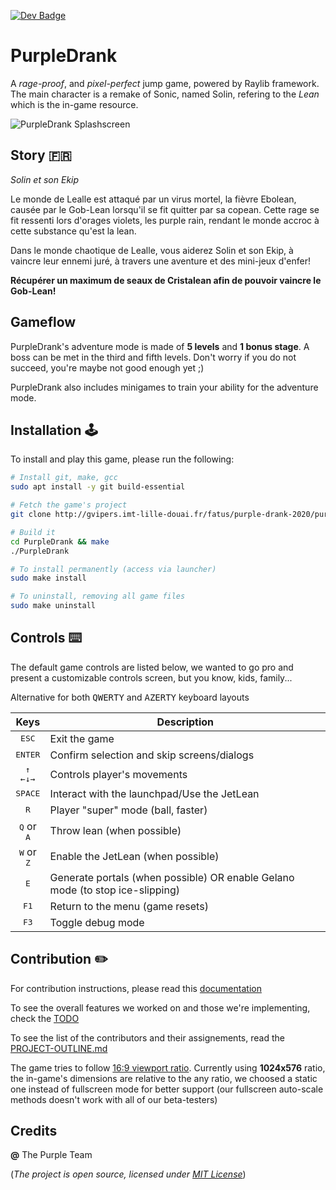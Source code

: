 [![Dev Badge](https://img.shields.io/badge/DEV-PurpleTeam-9400D3?style=for-the-badge&logo=discord&logoColor=9400D3)](https://discord.com/login)

# PurpleDrank
A *rage-proof*, and *pixel-perfect* jump game, powered by Raylib framework.
The main character is a remake of Sonic, named Solin, refering to the *Lean* which is the in-game resource.

![PurpleDrank Splashscreen](./res/PurpleDrank.gif "PurpleDrank Demo")

## Story :fr:
*Solin et son Ekip*

Le monde de Lealle est attaqué par un virus mortel, la fièvre Ebolean, causée par le Gob-Lean lorsqu'il se fit quitter par sa copean. Cette rage se fit ressenti lors d'orages violets, les purple rain, rendant le monde accroc à cette substance qu'est la lean.

Dans le monde chaotique de Lealle, vous aiderez Solin et son Ekip, à vaincre leur ennemi juré, à travers une aventure et des mini-jeux d'enfer!

**Récupérer un maximum de seaux de Cristalean afin de pouvoir vaincre le Gob-Lean!**

## Gameflow
PurpleDrank's adventure mode is made of **5 levels** and **1 bonus stage**. A boss can be met in the third and fifth levels. Don't worry if you do not succeed, you're maybe not good enough yet ;)

PurpleDrank also includes minigames to train your ability for the adventure mode.

## Installation :joystick:
To install and play this game, please run the following:
```bash
# Install git, make, gcc
sudo apt install -y git build-essential

# Fetch the game's project
git clone http://gvipers.imt-lille-douai.fr/fatus/purple-drank-2020/purple-drank.git PurpleDrank

# Build it
cd PurpleDrank && make
./PurpleDrank

# To install permanently (access via launcher)
sudo make install

# To uninstall, removing all game files
sudo make uninstall
```

## Controls :keyboard:
The default game controls are listed below, we wanted to go pro and present a customizable controls screen, but you know, kids, family...

Alternative for both <kbd>QWERTY</kbd> and <kbd>AZERTY</kbd> keyboard layouts

| Keys | Description |
|:-:|-|
| <kbd>ESC</kbd> | Exit the game |
| <kbd>ENTER</kbd> | Confirm selection and skip screens/dialogs |
| <div style="display: flex; flex-flow: column nowrap; justify-content: center; align-items: center;"><div style="display: block"><kbd>↑</kbd></div><div style="display: block"><kbd>←</kbd><kbd>↓</kbd><kbd>→</kbd></div></div>  | Controls player's movements |
| <kbd>SPACE</kbd> | Interact with the launchpad/Use the JetLean |
| <kbd>R</kbd> | Player "super" mode (ball, faster) |
| <kbd>Q</kbd> or <kbd>A</kbd> | Throw lean (when possible) |
| <kbd>W</kbd> or <kbd>Z</kbd> | Enable the JetLean (when possible) |
| <kbd>E</kbd> | Generate portals (when possible) OR enable Gelano mode (to stop ice-slipping) |
| <kbd>F1</kbd> | Return to the menu (game resets) |
| <kbd>F3</kbd> | Toggle debug mode |

## Contribution :pencil2:
For contribution instructions, please read this [documentation](src/README.md)

To see the overall features we worked on and those we're implementing, check the [TODO](TODO.md)

To see the list of the contributors and their assignements, read the [PROJECT-OUTLINE.md](PROJECT-OUTLINE.md)

The game tries to follow [16:9 viewport ratio](https://en.wikipedia.org/wiki/16:9). Currently using **1024x576** ratio, the in-game's dimensions are relative to the any ratio, we choosed a static one instead of fullscreen mode for better support (our fullscreen auto-scale methods doesn't work with all of our beta-testers)

## Credits
**@** The Purple Team 

(*The project is open source, licensed under [MIT License](https://en.wikipedia.org/wiki/MIT_License)*)
